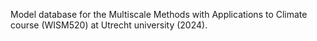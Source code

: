 Model database for the Multiscale Methods with Applications to Climate course (WISM520) at Utrecht university (2024).

